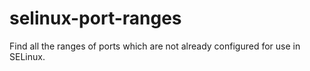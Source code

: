 # selinux-port-ranges
Find all the ranges of ports which are not already configured for use in SELinux.
